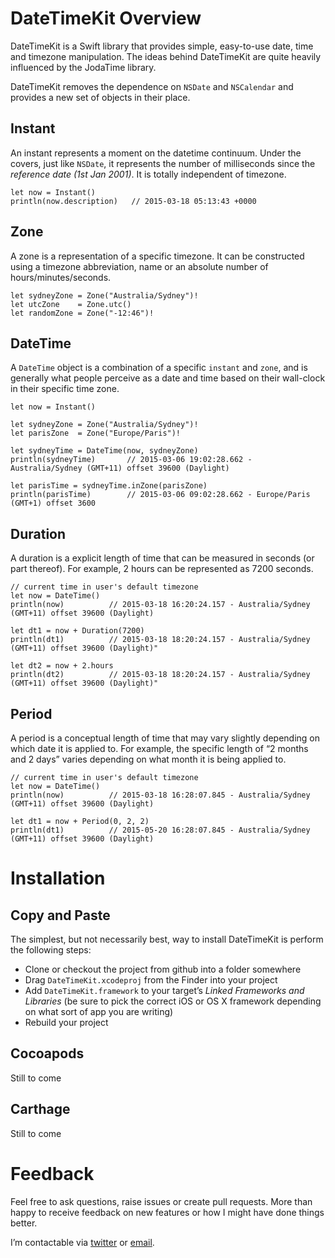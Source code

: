 # DateTimeKit Overview
DateTimeKit is a Swift library that provides simple, easy-to-use date, time and timezone manipulation.  The ideas behind DateTimeKit are quite heavily influenced by the JodaTime library.

DateTimeKit removes the dependence on `NSDate` and `NSCalendar` and provides a new set of objects in their place. 

## Instant
An instant represents a moment on the datetime continuum. Under the covers, just like `NSDate`, it represents the number of milliseconds since the *reference date (1st Jan 2001)*.  It is totally independent of timezone.

```
let now = Instant()
println(now.description)   // 2015-03-18 05:13:43 +0000
```

## Zone
A zone is a representation of a specific timezone. It can be constructed using a timezone abbreviation, name or an absolute number of hours/minutes/seconds.

```
let sydneyZone = Zone("Australia/Sydney")!
let utcZone    = Zone.utc()
let randomZone = Zone("-12:46")!
```

## DateTime
A `DateTime` object is a combination of a specific `instant` and `zone`, and is generally what people perceive as a date and time based on their wall-clock in their specific time zone.

```
let now = Instant()

let sydneyZone = Zone("Australia/Sydney")!
let parisZone  = Zone("Europe/Paris")!

let sydneyTime = DateTime(now, sydneyZone)
println(sydneyTime)       // 2015-03-06 19:02:28.662 - Australia/Sydney (GMT+11) offset 39600 (Daylight)

let parisTime = sydneyTime.inZone(parisZone)
println(parisTime)        // 2015-03-06 09:02:28.662 - Europe/Paris (GMT+1) offset 3600
```

## Duration
A duration is a explicit length of time that can be measured in seconds (or part thereof). For example, 2 hours can be represented as 7200 seconds.

```
// current time in user's default timezone
let now = DateTime()
println(now)          // 2015-03-18 16:20:24.157 - Australia/Sydney (GMT+11) offset 39600 (Daylight)

let dt1 = now + Duration(7200)
println(dt1)          // 2015-03-18 18:20:24.157 - Australia/Sydney (GMT+11) offset 39600 (Daylight)"

let dt2 = now + 2.hours
println(dt2)          // 2015-03-18 18:20:24.157 - Australia/Sydney (GMT+11) offset 39600 (Daylight)"
```

## Period
A period is a conceptual length of time that may vary slightly depending on which date it is applied to. For example, the specific length of “2 months and 2 days” varies depending on what month it is being applied to.

```
// current time in user's default timezone
let now = DateTime()
println(now)          // 2015-03-18 16:28:07.845 - Australia/Sydney (GMT+11) offset 39600 (Daylight)

let dt1 = now + Period(0, 2, 2)
println(dt1)          // 2015-05-20 16:28:07.845 - Australia/Sydney (GMT+11) offset 39600 (Daylight)
```

# Installation

## Copy and Paste
The simplest, but not necessarily best, way to install DateTimeKit is perform the following steps:

* Clone or checkout the project from github into a folder somewhere
* Drag `DateTimeKit.xcodeproj` from the Finder into your project
* Add `DateTimeKit.framework` to your target’s *Linked Frameworks and Libraries* (be sure to pick the correct iOS or OS X framework depending on what sort of app you are writing)
* Rebuild your project

## Cocoapods
Still to come

## Carthage
Still to come

# Feedback
Feel free to ask questions, raise issues or create pull requests. More than happy to receive feedback on new features or how I might have done things better.

I’m contactable via [twitter](http://www.twitter.com/edwardaux) or [email](mailto:craig@blackdogfoundry.com).

